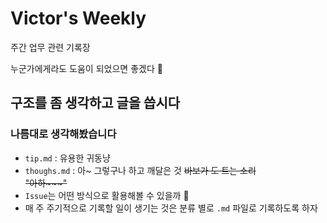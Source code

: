 # Victor's Weekly
주간 업무 관련 기록장

누군가에게라도 도움이 되었으면 좋겠다 🙏


## 구조를 좀 생각하고 글을 씁시다
### 나름대로 생각해봤습니다
- ```tip.md```  : 유용한 귀동냥
- ```thoughs.md``` : 아~ 그렇구나 하고 깨달은 것 ~~바보가 도 트는 소리 <br/>"아하\~\~\~"~~
- ```Issue```는 어떤 방식으로 활용해볼 수 있을까 🤔
- 매 주 주기적으로 기록할 일이 생기는 것은 분류 별로 ```.md``` 파일로 기록하도록 하자
